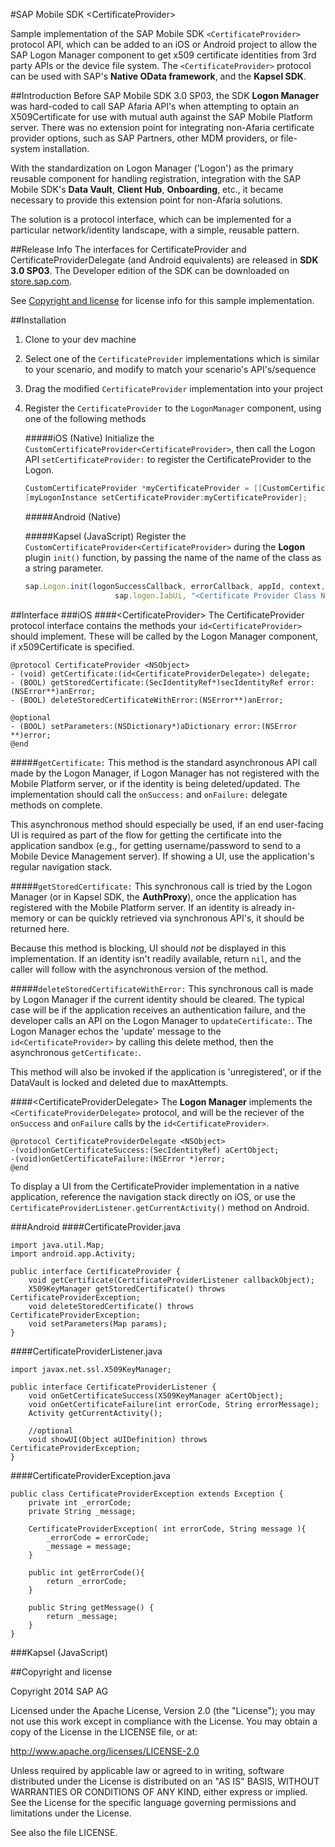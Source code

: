 #SAP Mobile SDK \<CertificateProvider\>

Sample implementation of the SAP Mobile SDK `<CertificateProvider>` protocol API, which can be added to an iOS or Android project to allow the SAP Logon Manager component to get x509 certificate identities from 3rd party APIs or the device file system.  The `<CertificateProvider>` protocol can be used with SAP's **Native OData framework**, and the **Kapsel SDK**.

##Introduction
Before SAP Mobile SDK 3.0 SP03, the SDK **Logon Manager** was hard-coded to call SAP Afaria API's when attempting to optain an X509Certificate for use with mutual auth against the SAP Mobile Platform server.  There was no extension point for integrating non-Afaria certificate provider options, such as SAP Partners, other MDM providers, or file-system installation.

With the standardization on Logon Manager ('Logon') as the primary reusable component for handling registration, integration with the SAP Mobile SDK's **Data Vault**, **Client Hub**, **Onboarding**, etc., it became necessary to provide this extension point for non-Afaria solutions.

The solution is a protocol interface, which can be implemented for a particular network/identity landscape, with a simple, reusable pattern.

##Release Info
The interfaces for CertificateProvider and CertificateProviderDelegate (and Android equivalents) are released in **SDK 3.0 SP03**.  The Developer edition of the SDK can be downloaded on [store.sap.com](store.sap.com).  

See [Copyright and license](https://github.com/SAP/mobilesdk-certificateprovider#copyright-and-license) for license info for this sample implementation.

##Installation
1.  Clone to your dev machine
2.  Select one of the `CertificateProvider` implementations which is similar to your scenario, and modify to match your scenario's API's/sequence
3.  Drag the modified `CertificateProvider` implementation into your project
4.  Register the `CertificateProvider` to the `LogonManager` component, using one of the following methods

    #####iOS (Native)
    Initialize the `CustomCertificateProvider<CertificateProvider>`, then call the Logon API `setCertificateProvider:` to register the CertificateProvider to the Logon.
    ```objectivec
    CustomCertificateProvider *myCertificateProvider = [[CustomCertificateProvider alloc] init];
    [myLogonInstance setCertificateProvider:myCertificateProvider];
    ```
    #####Android (Native)

    #####Kapsel (JavaScript)
    Register the `CustomCertificateProvider<CertificateProvider>` during the **Logon** plugin `init()` function, by passing the name of the name of the class as a string parameter.
    ```javascript
    sap.Logon.init(logonSuccessCallback, errorCallback, appId, context, 
                        sap.logon.IabUi, "<Certificate Provider Class Name>");
    ```

##Interface
###iOS
####\<CertificateProvider\>
The CertificateProvider protocol interface contains the methods your `id<CertificateProvider>` should implement.  These will be called by the Logon Manager component, if x509Certificate is specified.

    @protocol CertificateProvider <NSObject>
    - (void) getCertificate:(id<CertificateProviderDelegate>) delegate;
    - (BOOL) getStoredCertificate:(SecIdentityRef*)secIdentityRef error:(NSError**)anError;
    - (BOOL) deleteStoredCertificateWithError:(NSError**)anError;
    
    @optional  
    - (BOOL) setParameters:(NSDictionary*)aDictionary error:(NSError **)error;
    @end

#####`getCertificate:` 
This method is the standard asynchronous API call made by the Logon Manager, if Logon Manager has not registered with the Mobile Platform server, or if the identity is being deleted/updated.  The implementation should call the `onSuccess:` and `onFailure:` delegate methods on complete.

This asynchronous method should especially be used, if an end user-facing UI is required as part of the flow for getting the certificate into the application sandbox (e.g., for getting username/password to send to a Mobile Device Management server).  If showing a UI, use the application's regular navigation stack.

#####`getStoredCertificate:` 
This synchronous call is tried by the Logon Manager (or in Kapsel SDK, the **AuthProxy**), once the application has registered with the Mobile Platform server.  If an identity is already in-memory or can be quickly retrieved via synchronous API's, it should be returned here.  

Because this method is blocking, UI should *not* be displayed in this implementation.  If an identity isn't readily available, return `nil`, and the caller will follow with the asynchronous version of the method.

#####`deleteStoredCertificateWithError:` 
This synchronous call is made by Logon Manager if the current identity should be cleared.  The typical case will be if the application receives an authentication failure, and the developer calls an API on the Logon Manager to `updateCertificate:`.  The Logon Manager echos the 'update' message to the `id<CertificateProvider>` by calling this delete method, then the asynchronous `getCertificate:`.

This method will also be invoked if the application is 'unregistered', or if the DataVault is locked and deleted due to maxAttempts.

####\<CertificateProviderDelegate\>
The **Logon Manager** implements the `<CertificateProviderDelegate>` protocol, and will be the reciever of the `onSuccess` and `onFailure` calls by the `id<CertificateProvider>`.

    @protocol CertificateProviderDelegate <NSObject>
    -(void)onGetCertificateSuccess:(SecIdentityRef) aCertObject; 
    -(void)onGetCertificateFailure:(NSError *)error;
    @end


To display a UI from the CertificateProvider implementation in a native application, reference the navigation stack directly on iOS, or use the `CertificateProviderListener.getCurrentActivity()` method on Android.   

    
###Android
####CertificateProvider.java

    import java.util.Map;
    import android.app.Activity;

    public interface CertificateProvider {
        void getCertificate(CertificateProviderListener callbackObject); 
        X509KeyManager getStoredCertificate() throws CertificateProviderException;
        void deleteStoredCertificate() throws CertificateProviderException;
        void setParameters(Map params);
    }

####CertificateProviderListener.java

    import javax.net.ssl.X509KeyManager;
    
    public interface CertificateProviderListener {
	    void onGetCertificateSuccess(X509KeyManager aCertObject); 
	    void onGetCertificateFailure(int errorCode, String errorMessage);
	    Activity getCurrentActivity(); 
        
        //optional
        void showUI(Object aUIDefinition) throws CertificateProviderException;
    }

####CertificateProviderException.java

    public class CertificateProviderException extends Exception {
        private int _errorCode;
        private String _message;
        
        CertificateProviderException( int errorCode, String message ){
            _errorCode = errorCode;
            _message = message;
        }
        
        public int getErrorCode(){
            return _errorCode;
        }
        
        public String getMessage() {
            return _message;
        }
    }

###Kapsel (JavaScript)

##Copyright and license

Copyright 2014 SAP AG

Licensed under the Apache License, Version 2.0 (the "License"); you may not use this work except in compliance with the License. You may obtain a copy of the License in the LICENSE file, or at:

http://www.apache.org/licenses/LICENSE-2.0

Unless required by applicable law or agreed to in writing, software distributed under the License is distributed on an "AS IS" BASIS, WITHOUT WARRANTIES OR CONDITIONS OF ANY KIND, either express or implied. See the License for the specific language governing permissions and limitations under the License.

See also the file LICENSE.
